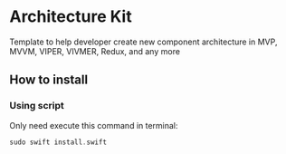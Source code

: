 # Architecture Kit
Template to help developer create new component architecture in MVP, MVVM, VIPER, VIVMER, Redux, and any more

## How to install

### Using script
Only need execute this command in terminal:
```swift
sudo swift install.swift
```


